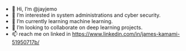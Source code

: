 - 👋 Hi, I’m @jayjemo
- 👀 I’m interested in system administrations and cyber security.
- 🌱 I’m currently learning machine learning.
- 💞️ I’m looking to collaborate on deep learning projects.
- 📫 reach me on linked in https://www.linkedin.com/in/james-kamami-51950717b/

<!---
jayjemo/jayjemo is a ✨ special ✨ repository because its `README.md` (this file) appears on your GitHub profile.
You can click the Preview link to take a look at your changes.
--->
